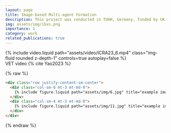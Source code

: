 ```yaml
---
layout: page
title: Image-based Multi-agent Formation
description: This project was conducted in TUHH, Germany, funded by UK Turing Scheme.
img: assets/img/ibvs.png
importance: 1
category: work
related_publications: true
---
```



<div class="row">
    <div class="col-sm mt-3 mt-md-0">
        {% include video.liquid path="assets/video/ICRA23_6.mp4" class="img-fluid rounded z-depth-1" controls=true autoplay=false %}
    </div>
</div>
<div class="caption">
    VET video {% cite Yao2023 %}
</div>

{% raw %}

```html
<div class="row justify-content-sm-center">
  <div class="col-sm-8 mt-3 mt-md-0">
    {% include figure.liquid path="assets/img/6.jpg" title="example image" class="img-fluid rounded z-depth-1" %}
  </div>
  <div class="col-sm-4 mt-3 mt-md-0">
    {% include figure.liquid path="assets/img/11.jpg" title="example image" class="img-fluid rounded z-depth-1" %}
  </div>
</div>
```

{% endraw %}
